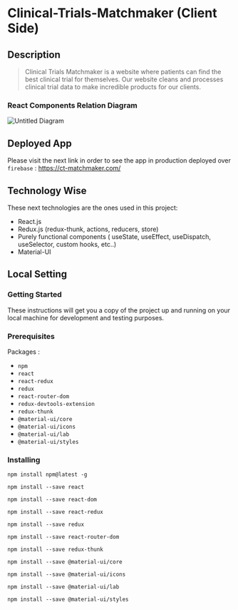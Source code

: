 # Clinical-Trials-Matchmaker (Client Side)
## Description 
> Clinical Trials Matchmaker is a website where patients can find the best clinical trial for themselves. 
Our website cleans and processes clinical trial data to make incredible products for our clients.
### React Components Relation Diagram
![Untitled Diagram](https://ibb.co/kJzRKjC)
## Deployed App
Please visit the next link in order to see the app in production deployed over `firebase` : https://ct-matchmaker.com/
## Technology Wise
These next technologies are the ones used in this project:
* React.js
* Redux.js (redux-thunk, actions, reducers, store)
* Purely functional components ( useState, useEffect, useDispatch, useSelector, custom hooks, etc..)
* Material-UI
## Local Setting
### Getting Started
These instructions will get you a copy of the project up and running on your local machine for development and testing purposes.
### Prerequisites
Packages :
* `npm`
* `react`
* `react-redux`
* `redux`
* `react-router-dom`
* `redux-devtools-extension`
* `redux-thunk`
* `@material-ui/core`
* `@material-ui/icons`
* `@material-ui/lab`
* `@material-ui/styles`
### Installing
```
npm install npm@latest -g

npm install --save react

npm install --save react-dom

npm install --save react-redux

npm install --save redux 

npm install --save react-router-dom

npm install --save redux-thunk 

npm install --save @material-ui/core

npm install --save @material-ui/icons

npm install --save @material-ui/lab

npm install --save @material-ui/styles
